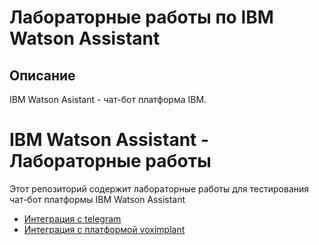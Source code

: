 # Лабораторные работы по IBM Watson Assistant

## Описание
IBM Watson Asistant - чат-бот платформа IBM.

# IBM Watson Assistant - Лабораторные работы
Этот репозиторий содержит лабораторные работы для тестирования чат-бот платформы IBM Watson Assistant
  - <a href="1.%20Nodered-Telegram.md">Интеграция с telegram</a>
  - <a href="2.%20Integration-with-Voximplant.md">Интеграция с платформой voximplant</a>
